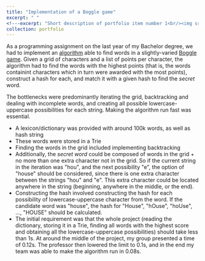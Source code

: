 ```yaml
---
title: "Implementation of a Boggle game"
excerpt: " "
<!---excerpt: "Short description of portfolio item number 1<br/><img src='/images/500x300.png'>"--->
collection: portfolio
---
```


As a programming assignment on the last year of my Bachelor degree, we had to implement an [algorithm](https://github.com/anebz/Boggle) able to find words in a slightly-varied [Boggle game](http://www.ultraboardgames.com/boggle/game-rules.php). Given a grid of characters and a list of points per character, the algorithm had to find the words with the highest points (that is, the words containint characters which in turn were awarded with the most points), construct a hash for each, and match it with a given hash to find the *secret* word. 

The bottlenecks were predominantly iterating the grid, backtracking and dealing with incomplete words, and creating all possible lowercase-uppercase possibilities for each string. Making the algorithm run fast was essential. 

* A lexicon/dictionary was provided with around 100k words, as well as hash string
* These words were stored in a Trie
* Finding the words in the grid included implementing backtracking
* Additionally, the *secret word* could be composed of words in the grid + no more than one extra character not in the grid. So if the current string in the iteration was "hou", and the next possibility "e", the option of "house" should be considered, since there is one extra character between the strings "hou" and "e". This extra character could be located anywhere in the string (beginning, anywhere in the middle, or the end).
* Constructing the hash involved constructing the hash for each possibility of lowercase-uppercase character from the word. If the candidate word was "house", the hash for "House", "hOuse", "hoUse", ..., "HOUSE" should be calculated. 
* The initial requirement was that the whole project (reading the dictionary, storing it in a Trie, finding all words with the highest score and obtaining all the lowercase-uppercase possibilities) should take less than 1s. At around the middle of the project, my group presented a time of 0.12s. The professor then lowered the limit to 0.1s, and in the end my team was able to make the algorithm run in 0.08s. 

